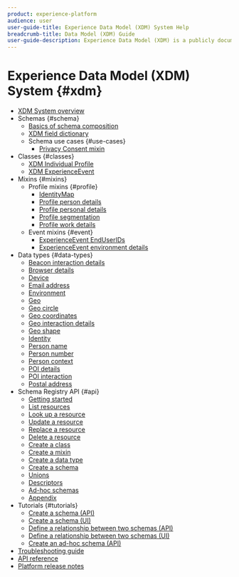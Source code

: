 ```yaml
---
product: experience-platform
audience: user
user-guide-title: Experience Data Model (XDM) System Help
breadcrumb-title: Data Model (XDM) Guide
user-guide-description: Experience Data Model (XDM) is a publicly documented specification designed to improve the power of digital experiences. It provides common structures and definitions for any application to use to communicate with Adobe Experience Platform services. By adhering to XDM standards, all customer experience data can be incorporated into a common representation that can deliver insights in a faster, more integrated way.
---
```


# Experience Data Model (XDM) System {#xdm}

* [XDM System overview](home.md)
* Schemas {#schema}
  * [Basics of schema composition](schema/composition.md)
  * [XDM field dictionary](schema/field-dictionary.md)
  * Schema use cases {#use-cases}
    * [Privacy Consent mixin](schema/privacy-consent.md)
* Classes {#classes}
  * [XDM Individual Profile](./classes/individual-profile.md)
  * [XDM ExperienceEvent](./classes/experienceevent.md)
* Mixins {#mixins}
  * Profile mixins {#profile}
    * [IdentityMap](./mixins/profile/identitymap.md)
    * [Profile person details](./mixins/profile/person-details.md)
    * [Profile personal details](./mixins/profile/personal-details.md)
    * [Profile segmentation](./mixins/profile/segmentation.md)
    * [Profile work details](./mixins/profile/work-details.md)
  * Event mixins {#event}
    * [ExperienceEvent EndUserIDs](./mixins/event/enduserids.md)
    * [ExperienceEvent environment details](./mixins/event/environment-details.md)
* Data types {#data-types}
    * [Beacon interaction details](./data-types/beacon-interaction-details.md)
    * [Browser details](./data-types/browser-details.md)
    * [Device](./data-types/device.md)
    * [Email address](./data-types/email-address.md)
    * [Environment](./data-types/environment.md)
    * [Geo](./data-types/geo.md)
    * [Geo circle](./data-types/geo-circle.md)
    * [Geo coordinates](./data-types/geo-coordinates.md)
    * [Geo interaction details](./data-types/geo-interaction-details.md)
    * [Geo shape](./data-types/geo-shape.md)
    * [Identity](./data-types/identity.md)
    * [Person name](./data-types/person-name.md)
    * [Person number](./data-types/person-number.md)
    * [Person context](./data-types/person-context.md)
    * [POI details](./data-types/poi-details.md)
    * [POI interaction](./data-types/poi-interaction.md)
    * [Postal address](./data-types/postal-address.md)
* Schema Registry API {#api}
  * [Getting started](api/getting-started.md)
  * [List resources](api/list-resources.md)
  * [Look up a resource](api/look-up-resource.md)
  * [Update a resource](api/update-resource.md)
  * [Replace a resource](api/replace-resource.md)
  * [Delete a resource](api/delete-resource.md)
  * [Create a class](api/create-class.md)
  * [Create a mixin](api/create-mixin.md)
  * [Create a data type](api/create-data-type.md)
  * [Create a schema](api/create-schema.md)
  * [Unions](api/unions.md)
  * [Descriptors](api/descriptors.md)
  * [Ad-hoc schemas](api/ad-hoc.md)
  * [Appendix](api/appendix.md)
* Tutorials {#tutorials}
  * [Create a schema (API)](tutorials/create-schema-api.md)
  * [Create a schema (UI)](tutorials/create-schema-ui.md)
  * [Define a relationship between two schemas (API)](tutorials/relationship-api.md)
  * [Define a relationship between two schemas (UI)](tutorials/relationship-ui.md)
  * [Create an ad-hoc schema (API)](tutorials/ad-hoc.md)
* [Troubleshooting guide](troubleshooting-guide.md)
* [API reference](https://www.adobe.io/apis/experienceplatform/home/api-reference.html#!acpdr/swagger-specs/schema-registry.yaml)
* [Platform release notes](https://www.adobe.com/go/platform-release-notes-en)